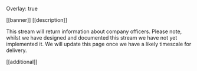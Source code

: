 Overlay: true

[[banner]]
[[description]]

This stream will return information about company officers. Please note, whilst we have designed and documented this stream we have not yet implemented it. We will update this page once we have a likely timescale for delivery.

[[additional]]
